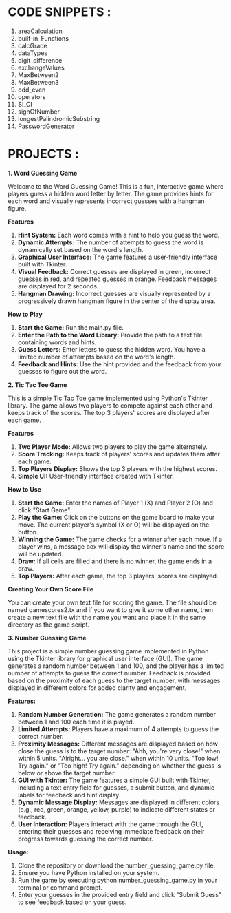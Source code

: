 # CODE SNIPPETS :

1. areaCalculation
2. built-in_Functions
3. calcGrade
4. dataTypes
5. digit_difference
6. exchangeValues
7. MaxBetween2
8. MaxBetween3
9. odd_even
10. operators
11. SI_CI
12. signOfNumber
13. longestPalindromicSubstring
14. PasswordGenerator

# PROJECTS :

**1. Word Guessing Game**

Welcome to the Word Guessing Game! This is a fun, interactive game where players guess a hidden word letter by letter. The game provides hints for each word and visually represents incorrect guesses with a hangman figure.

**Features**

1. **Hint System:** Each word comes with a hint to help you guess the word.
2. **Dynamic Attempts:** The number of attempts to guess the word is dynamically set based on the word's length.
3. **Graphical User Interface:** The game features a user-friendly interface built with Tkinter.
4. **Visual Feedback:** Correct guesses are displayed in green, incorrect guesses in red, and repeated guesses in orange. Feedback messages are displayed for 2 seconds.
5. **Hangman Drawing:** Incorrect guesses are visually represented by a progressively drawn hangman figure in the center of the display area.
   
**How to Play**

1. **Start the Game:** Run the main.py file.
2. **Enter the Path to the Word Library:** Provide the path to a text file containing words and hints.
3. **Guess Letters:** Enter letters to guess the hidden word. You have a limited number of attempts based on the word's length.
4. **Feedback and Hints:** Use the hint provided and the feedback from your guesses to figure out the word.

**2. Tic Tac Toe Game**

This is a simple Tic Tac Toe game implemented using Python's Tkinter library. The game allows two players to compete against each other and keeps track of the scores. The top 3 players' scores are displayed after each game.

**Features**

1. **Two Player Mode:** Allows two players to play the game alternately.
2. **Score Tracking:** Keeps track of players' scores and updates them after each game.
3. **Top Players Display:** Shows the top 3 players with the highest scores.
4. **Simple UI:** User-friendly interface created with Tkinter.

**How to Use**

1. **Start the Game:** Enter the names of Player 1 (X) and Player 2 (O) and click "Start Game".
2. **Play the Game:** Click on the buttons on the game board to make your move. The current player's symbol (X or O) will be displayed on the button.
3. **Winning the Game:** The game checks for a winner after each move. If a player wins, a message box will display the winner's name and the score will be updated.
4. **Draw:** If all cells are filled and there is no winner, the game ends in a draw.
5. **Top Players:** After each game, the top 3 players' scores are displayed.

**Creating Your Own Score File**

You can create your own text file for scoring the game. The file should be named gamescores2.tx and if you want to give it some other name, then create a new text file with the name you want and place it in the same directory as the game script.

**3. Number Guessing Game**

This project is a simple number guessing game implemented in Python using the Tkinter library for graphical user interface (GUI). The game generates a random number between 1 and 100, and the player has a limited number of attempts to guess the correct number. Feedback is provided based on the proximity of each guess to the target number, with messages displayed in different colors for added clarity and engagement.

**Features:**

1. **Random Number Generation:** The game generates a random number between 1 and 100 each time it is played.
2. **Limited Attempts:** Players have a maximum of 4 attempts to guess the correct number.
3. **Proximity Messages:** Different messages are displayed based on how close the guess is to the target number:
"Ahh, you're very close!" when within 5 units.
"Alright... you are close." when within 10 units.
"Too low! Try again." or "Too high! Try again." depending on whether the guess is below or above the target number.
4. **GUI with Tkinter:** The game features a simple GUI built with Tkinter, including a text entry field for guesses, a submit button, and dynamic labels for feedback and hint display.
5. **Dynamic Message Display:** Messages are displayed in different colors (e.g., red, green, orange, yellow, purple) to indicate different states or feedback.
6. **User Interaction:** Players interact with the game through the GUI, entering their guesses and receiving immediate feedback on their progress towards guessing the correct number.

**Usage:**

1. Clone the repository or download the number_guessing_game.py file.
2. Ensure you have Python installed on your system.
3. Run the game by executing python number_guessing_game.py in your terminal or command prompt.
4. Enter your guesses in the provided entry field and click "Submit Guess" to see feedback based on your guess.
